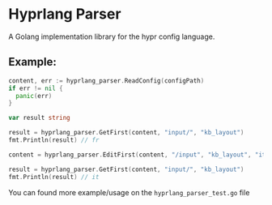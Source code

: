 # Hyprlang Parser

A Golang implementation library for the hypr config language.

## Example:

```go
content, err := hyprlang_parser.ReadConfig(configPath)
if err != nil {
  panic(err)
}

var result string

result = hyprlang_parser.GetFirst(content, "input/", "kb_layout")
fmt.Println(result) // fr

content = hyprlang_parser.EditFirst(content, "/input", "kb_layout", "it")

result = hyprlang_parser.GetFirst(content, "input/", "kb_layout")
fmt.Println(result) // it
```

You can found more example/usage on the `hyprlang_parser_test.go` file
